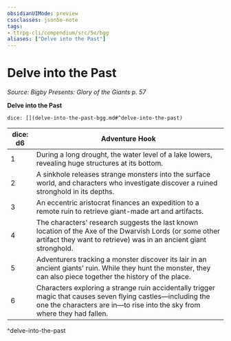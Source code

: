```yaml
---
obsidianUIMode: preview
cssclasses: json5e-note
tags:
- ttrpg-cli/compendium/src/5e/bgg
aliases: ["Delve into the Past"]
---
```

# Delve into the Past
*Source: Bigby Presents: Glory of the Giants p. 57* 

**Delve into the Past**

`dice: [](delve-into-the-past-bgg.md#^delve-into-the-past)`

| dice: d6 | Adventure Hook |
|----------|----------------|
| 1 | During a long drought, the water level of a lake lowers, revealing huge structures at its bottom. |
| 2 | A sinkhole releases strange monsters into the surface world, and characters who investigate discover a ruined stronghold in its depths. |
| 3 | An eccentric aristocrat finances an expedition to a remote ruin to retrieve giant-made art and artifacts. |
| 4 | The characters' research suggests the last known location of the Axe of the Dwarvish Lords (or some other artifact they want to retrieve) was in an ancient giant stronghold. |
| 5 | Adventurers tracking a monster discover its lair in an ancient giants' ruin. While they hunt the monster, they can also piece together the history of the place. |
| 6 | Characters exploring a strange ruin accidentally trigger magic that causes seven flying castles—including the one the characters are in—to rise into the sky from where they had fallen. |
^delve-into-the-past